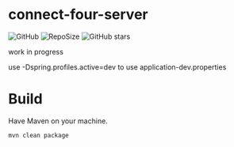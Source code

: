 # connect-four-server
![GitHub](https://img.shields.io/github/license/LK00100100/connect-four-server.svg)
![RepoSize](https://img.shields.io/github/repo-size/LK00100100/connect-four-server.svg)
![GitHub stars](https://img.shields.io/github/stars/LK00100100/connect-four-server.svg?style=social)

work in progress

use -Dspring.profiles.active=dev to use application-dev.properties


# Build

Have Maven on your machine.
```
mvn clean package
```
